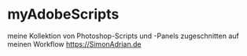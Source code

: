 # myAdobeScripts
 meine Kollektion von Photoshop-Scripts und -Panels zugeschnitten auf meinen Workflow https://SimonAdrian.de
